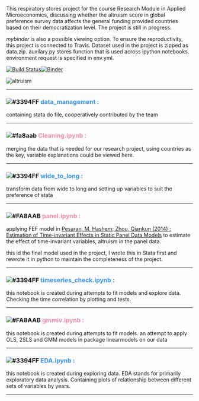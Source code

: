 This respiratory stores project for the course Research Module in Applied Microeconomics, discussing whether the altruism score in global preference survey data affects the general funding provided countries based on their democratization level. The project is still in progress. 

_mybinder_ is also a possible viewing option. To ensure the reproductivity, this project is connected to Travis. Dataset used in the project is zipped as data.zip. auxilary.py stores function that is used across ipython notebooks. environment request is specified in env.yml. 

 <!-- it could also be downloaded at [here.](https://drive.google.com/drive/folders/1MG2aVRWMfzrvAibqx-r2NlfRDPcZ9Bc-?usp=sharing)  -->


[![Build Status](https://travis-ci.com/amanda8412383/research-module.svg?branch=main)](https://travis-ci.com/amanda8412383/research-module)[![Binder](https://mybinder.org/badge_logo.svg)](https://mybinder.org/v2/gh/amanda8412383/research-module/HEAD)

![altruism](https://user-images.githubusercontent.com/34471768/102538859-29382f80-40ad-11eb-8d82-8d365f7fdbbb.png)

---
 
### ![#3394FF](http://via.placeholder.com/15/3394FF/000000?text=+) <span style="color:#3394FF">**data_management :**</span> 
containing stata do file, cooperatively contributed by the team


---


### ![#fa8aab](http://via.placeholder.com/15/FA8AAB/000000?text=+) <span style="color:#FA8AAB">**Cleaning.ipynb :**</span>
merging the data that is needed for our research project, using countries as the key, variable explanations could be viewed here.  

---
 
### ![#3394FF](http://via.placeholder.com/15/3394FF/000000?text=+) <span style="color:#3394FF">**wide_to_long :**</span> 
 transform data from wide to long and setting up variables to suit the preference of stata

---

### ![#FA8AAB](http://via.placeholder.com/15/FA8AAB/000000?text=+) <span style="color:#FA8AAB">**panel.ipynb :**</span> 
applying FEF model in [Pesaran, M. Hashem; Zhou, Qiankun (2014) : Estimation of Time-invariant Effects in Static Panel Data Models](https://papers.ssrn.com/sol3/papers.cfm?abstract_id=2493312) to estimate the effect of time-invariant variables, altruism in the panel data.

this id the final model used in the project, I wrote this in Stata first and rewrote it in python to maintain the completeness of the project.


--- 
 
### ![#3394FF](http://via.placeholder.com/15/3394FF/000000?text=+) <span style="color:#3394FF">**timeseries_check.ipynb :**</span> 
this notebook is created during attempts to fit models and explore data. Checking the time correlation by plotting and tests.

---

 
### ![#FA8AAB](http://via.placeholder.com/15/FA8AAB/000000?text=+) <span style="color:#FA8AAB">**gmmiv.ipynb :**</span> 
this notebook is created during attempts to fit models. an attempt to apply OLS, 2SLS and GMM models in package linearmodels on our data

---

### ![#3394FF](http://via.placeholder.com/15/3394FF/000000?text=+) <span style="color:#3394FF">**EDA.ipynb :**</span> 
this notebook is created during exploring data. EDA stands for primarily exploratory data analysis. Containing plots of relationship between different sets of variables by years.

---
